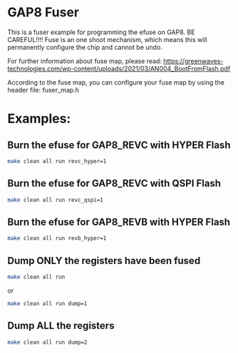# GAP8 Fuser

This is a fuser example for programming the efuse on GAP8.
BE CAREFUL!!!! Fuse is an one shoot mechanism, which means this will permanently configure the chip and cannot be undo.

For further information about fuse map, please read: https://greenwaves-technologies.com/wp-content/uploads/2021/03/AN004_BootFromFlash.pdf

According to the fuse map, you can configure your fuse map by using the header file: fuser_map.h

# Examples:
## Burn the efuse for GAP8_REVC with HYPER Flash
~~~~~sh
make clean all run revc_hyper=1
~~~~~

## Burn the efuse for GAP8_REVC with QSPI Flash
~~~~~sh
make clean all run revc_qspi=1
~~~~~

## Burn the efuse for GAP8_REVB with HYPER Flash
~~~~~sh
make clean all run revb_hyper=1
~~~~~

## Dump ONLY the registers have been fused
~~~~~sh
make clean all run
~~~~~

or

~~~~~sh
make clean all run dump=1
~~~~~

## Dump ALL the registers
~~~~~sh
make clean all run dump=2
~~~~~


